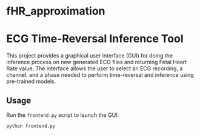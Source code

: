 # fHR_approximation

# ECG Time-Reversal Inference Tool

This project provides a graphical user interface (GUI) for doing the inference process on new generated ECG files and returning Fetal Heart Rate value. The interface allows the user to select an ECG recording, a channel, and a phase needed to perform time-reversal and inference using pre-trained models.

## Usage

Run the `frontend.py` script to launch the GUI:

```bash
python frontend.py
